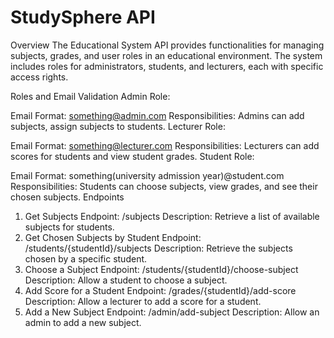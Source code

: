 # StudySphere API
Overview
The Educational System API provides functionalities for managing subjects, grades, and user roles in an educational environment. The system includes roles for administrators, students, and lecturers, each with specific access rights.

Roles and Email Validation
Admin Role:

Email Format: something@admin.com
Responsibilities: Admins can add subjects, assign subjects to students.
Lecturer Role:

Email Format: something@lecturer.com
Responsibilities: Lecturers can add scores for students and view student grades.
Student Role:

Email Format: something(university admission year)@student.com
Responsibilities: Students can choose subjects, view grades, and see their chosen subjects.
Endpoints
1. Get Subjects
Endpoint: /subjects
Description: Retrieve a list of available subjects for students.
2. Get Chosen Subjects by Student
Endpoint: /students/{studentId}/subjects
Description: Retrieve the subjects chosen by a specific student.
3. Choose a Subject
Endpoint: /students/{studentId}/choose-subject
Description: Allow a student to choose a subject.
4. Add Score for a Student
Endpoint: /grades/{studentId}/add-score
Description: Allow a lecturer to add a score for a student.
5. Add a New Subject
Endpoint: /admin/add-subject
Description: Allow an admin to add a new subject.
